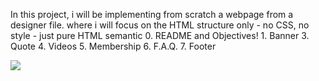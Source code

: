 <!DOCTYPE html>
<html>
<head>
</head>
<body>
<p>In this project, i will be implementing from scratch a webpage from a designer file. where i will focus on the HTML structure only - no CSS, no style - just pure HTML semantic 0. README and Objectives! 1. Banner 3. Quote 4. Videos 5. Membership 6. F.A.Q. 7. Footer </p>
<p><img src="../images/shemssa.jpg"></p>
</body>
</html>